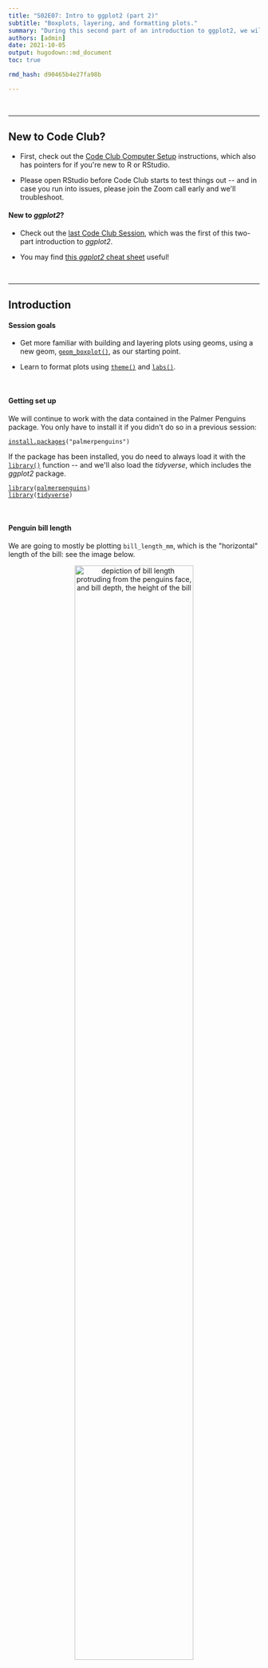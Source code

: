 ```yaml
---
title: "S02E07: Intro to ggplot2 (part 2)"
subtitle: "Boxplots, layering, and formatting plots."
summary: "During this second part of an introduction to ggplot2, we will get a better understanding of using geoms, with boxplots as an example, and will also learn about formatting and saving plots."
authors: [admin]
date: 2021-10-05
output: hugodown::md_document
toc: true

rmd_hash: d90465b4e27fa98b

---
```


<br>

------------------------------------------------------------------------

## New to Code Club?

-   First, check out the [Code Club Computer Setup](/codeclub-setup/) instructions, which also has pointers for if you're new to R or RStudio.

-   Please open RStudio before Code Club starts to test things out -- and in case you run into issues, please join the Zoom call early and we'll troubleshoot.

#### New to *ggplot2*?

-   Check out the [last Code Club Session](/codeclub/S02E06_ggplot2/), which was the first of this two-part introduction to *ggplot2*.

-   You may find [this *ggplot2* cheat sheet](https://github.com/rstudio/cheatsheets/blob/master/data-visualization-2.1.pdf) useful!

<br>

------------------------------------------------------------------------

## Introduction

#### Session goals

-   Get more familiar with building and layering plots using geoms, using a new geom, [`geom_boxplot()`](https://ggplot2.tidyverse.org/reference/geom_boxplot.html), as our starting point.

-   Learn to format plots using [`theme()`](https://ggplot2.tidyverse.org/reference/theme.html) and [`labs()`](https://ggplot2.tidyverse.org/reference/labs.html).

<br>

#### Getting set up

We will continue to work with the data contained in the Palmer Penguins package. You only have to install it if you didn't do so in a previous session:

<div class="highlight">

<pre class='chroma'><code class='language-r' data-lang='r'><span class='nf'><a href='https://rdrr.io/r/utils/install.packages.html'>install.packages</a></span><span class='o'>(</span><span class='s'>"palmerpenguins"</span><span class='o'>)</span></code></pre>

</div>

If the package has been installed, you do need to always load it with the [`library()`](https://rdrr.io/r/base/library.html) function -- and we'll also load the *tidyverse*, which includes the *ggplot2* package.

<div class="highlight">

<pre class='chroma'><code class='language-r' data-lang='r'><span class='kr'><a href='https://rdrr.io/r/base/library.html'>library</a></span><span class='o'>(</span><span class='nv'><a href='https://allisonhorst.github.io/palmerpenguins/'>palmerpenguins</a></span><span class='o'>)</span>
<span class='kr'><a href='https://rdrr.io/r/base/library.html'>library</a></span><span class='o'>(</span><span class='nv'><a href='https://tidyverse.tidyverse.org'>tidyverse</a></span><span class='o'>)</span></code></pre>

</div>

<br>

#### Penguin bill length

We are going to mostly be plotting `bill_length_mm`, which is the "horizontal" length of the bill: see the image below.

<figure>
<p align="center">
<img src=figs/culmen_depth.png width="75%" alt="depiction of bill length protruding from the penguins face, and bill depth, the height of the bill">
<figcaption>
Artwork by Allison Horst
</figcaption>
</p>
</figure>

<br>

------------------------------------------------------------------------

## 1 - A geom for boxplots

#### Geom recap

*ggplot2*'s "geoms" are basically plot types of which there are quite a few available (see the [cheatsheet](https://github.com/rstudio/cheatsheets/blob/master/data-visualization-2.1.pdf)). Last week, we saw two geoms: `geom_point()` to plot individual data points, and `geom_smooth()` to fit a line to data points.

While doing so, we also saw two other properties of *ggplot2* and its geoms:

-   Geoms can be layered on top of each other.

-   Geoms can simply plot the data "as is" (`geom_point()`) or can perform computations under the hood, and show the results of those computations (`geom_smooth()`).

Let's use a new geom to get a little more fluent with *ggplot2* basics.

#### Boxplots

A boxplot is a very useful type of plot that shows you the median as well as the variation of a distribution. *ggplot2* has the geom `geom_boxplot()` to create boxplots -- another example of a geom that does calculations for us prior to plotting.

Let's make a boxplot that shows the distribution of penguin bill length (column `bill_length_mm` in our `penguins` dataframe) along the y-axis -- recall that we use `aes()` to refer to a column in the data frame from which the data should be taken:

<div class="highlight">

<pre class='chroma'><code class='language-r' data-lang='r'><span class='nf'>ggplot</span><span class='o'>(</span>data <span class='o'>=</span> <span class='nv'>penguins</span><span class='o'>)</span> <span class='o'>+</span>
  <span class='nf'>geom_boxplot</span><span class='o'>(</span>mapping <span class='o'>=</span> <span class='nf'>aes</span><span class='o'>(</span>y <span class='o'>=</span> <span class='nv'>bill_length_mm</span><span class='o'>)</span><span class='o'>)</span>
<span class='c'>#&gt; Warning: Removed 2 rows containing non-finite values (stat_boxplot).</span>
</code></pre>
<img src="figs/unnamed-chunk-3-1.png" width="700px" style="display: block; margin: auto;" />

</div>

<details>
<summary>
<b>Why do we get the warning shown above?</b> (click here)
</summary>

<br>

We got the following warning:

> `#> Warning: Removed 2 rows containing non-finite values (stat_boxplot).`

We get this warning because 2 rows contain `NA`s for the variable we are plotting, `bill_length_mm`.

We could take a look at those rows as follows:

<div class="highlight">

<pre class='chroma'><code class='language-r' data-lang='r'><span class='nv'>penguins</span> <span class='o'>%&gt;%</span> <span class='nf'><a href='https://rdrr.io/r/stats/filter.html'>filter</a></span><span class='o'>(</span><span class='nf'><a href='https://rdrr.io/r/base/NA.html'>is.na</a></span><span class='o'>(</span><span class='nv'>bill_length_mm</span><span class='o'>)</span><span class='o'>)</span>
<span class='c'>#&gt; <span style='color: #555555;'># A tibble: 2 × 8</span></span>
<span class='c'>#&gt;   species island bill_length_mm bill_depth_mm flipper_length_… body_mass_g sex  </span>
<span class='c'>#&gt;   <span style='color: #555555; font-style: italic;'>&lt;fct&gt;</span>   <span style='color: #555555; font-style: italic;'>&lt;fct&gt;</span>           <span style='color: #555555; font-style: italic;'>&lt;dbl&gt;</span>         <span style='color: #555555; font-style: italic;'>&lt;dbl&gt;</span>            <span style='color: #555555; font-style: italic;'>&lt;int&gt;</span>       <span style='color: #555555; font-style: italic;'>&lt;int&gt;</span> <span style='color: #555555; font-style: italic;'>&lt;fct&gt;</span></span>
<span class='c'>#&gt; <span style='color: #555555;'>1</span> Adelie  Torge…             <span style='color: #BB0000;'>NA</span>            <span style='color: #BB0000;'>NA</span>               <span style='color: #BB0000;'>NA</span>          <span style='color: #BB0000;'>NA</span> <span style='color: #BB0000;'>NA</span>   </span>
<span class='c'>#&gt; <span style='color: #555555;'>2</span> Gentoo  Biscoe             <span style='color: #BB0000;'>NA</span>            <span style='color: #BB0000;'>NA</span>               <span style='color: #BB0000;'>NA</span>          <span style='color: #BB0000;'>NA</span> <span style='color: #BB0000;'>NA</span>   </span>
<span class='c'>#&gt; <span style='color: #555555;'># … with 1 more variable: year &lt;int&gt;</span></span></code></pre>

</div>

And we could *remove* those rows as follows, saving the results in a new dataframe:

<div class="highlight">

<pre class='chroma'><code class='language-r' data-lang='r'><span class='c'>## By negating the `is.na` condition:</span>
<span class='nv'>penguins_noNA</span> <span class='o'>&lt;-</span> <span class='nv'>penguins</span> <span class='o'>%&gt;%</span> <span class='nf'><a href='https://rdrr.io/r/stats/filter.html'>filter</a></span><span class='o'>(</span><span class='o'>!</span><span class='nf'><a href='https://rdrr.io/r/base/NA.html'>is.na</a></span><span class='o'>(</span><span class='nv'>bill_length_mm</span><span class='o'>)</span><span class='o'>)</span>

<span class='c'>## Or using the specialized `drop_na` function:</span>
<span class='nv'>penguins_noNA</span> <span class='o'>&lt;-</span> <span class='nv'>penguins</span> <span class='o'>%&gt;%</span> <span class='nf'>drop_na</span><span class='o'>(</span><span class='nv'>bill_length_mm</span><span class='o'>)</span></code></pre>

</div>

</details>
<details>
<summary>
The nitty-gritty of boxplots: what is shown exactly? (click here)
</summary>

<br>

-   Lower whisker = smallest observation greater than or equal to lower hinge - 1.5 \* IQR
-   Lower hinge/bottom line of box part of boxplot = 25% quantile
-   Middle line = median = 50% quantile
-   Upper hinge/top line of box part of boxplot = 75% quantile
-   Upper whisker = largest observation less than or equal to upper hinge + 1.5 \* IQR

</details>

<br>

That worked, but the plot shows the distribution of bill lengths across all 3 species together, which is not that informative. To separate species along the x-axis, we can map the `species` column to x:

<div class="highlight">

<pre class='chroma'><code class='language-r' data-lang='r'><span class='nf'>ggplot</span><span class='o'>(</span>data <span class='o'>=</span> <span class='nv'>penguins</span><span class='o'>)</span> <span class='o'>+</span>
  <span class='nf'>geom_boxplot</span><span class='o'>(</span>mapping <span class='o'>=</span> <span class='nf'>aes</span><span class='o'>(</span>y <span class='o'>=</span> <span class='nv'>bill_length_mm</span>, x <span class='o'>=</span> <span class='nv'>species</span><span class='o'>)</span><span class='o'>)</span>
<span class='c'>#&gt; Warning: Removed 2 rows containing non-finite values (stat_boxplot).</span>
</code></pre>
<img src="figs/unnamed-chunk-6-1.png" width="700px" style="display: block; margin: auto;" />

</div>

Great! We can see, at a glance, that Adelie Penguins tend to have considerably shorter bills than the other two species. Chinstrap's bills are just a bit longer than those of Gentoos, but the longest-billed bird is a Gentoo.

<br>

------------------------------------------------------------------------

## 2 - Adding a plot layer

To get an even better sense of the distribution of bill lengths, and also of our sample sizes, we may want to add the raw data points to our boxplot:

<div class="highlight">

<pre class='chroma'><code class='language-r' data-lang='r'><span class='nf'>ggplot</span><span class='o'>(</span>data <span class='o'>=</span> <span class='nv'>penguins</span><span class='o'>)</span> <span class='o'>+</span>
  <span class='nf'>geom_boxplot</span><span class='o'>(</span>mapping <span class='o'>=</span> <span class='nf'>aes</span><span class='o'>(</span>y <span class='o'>=</span> <span class='nv'>bill_length_mm</span>, x <span class='o'>=</span> <span class='nv'>species</span><span class='o'>)</span>,
               outlier.shape <span class='o'>=</span> <span class='kc'>NA</span><span class='o'>)</span> <span class='o'>+</span>
  <span class='nf'>geom_point</span><span class='o'>(</span><span class='o'>)</span>
<span class='c'>#&gt; Warning: Removed 2 rows containing non-finite values (stat_boxplot).</span>
<span class='c'>#&gt; Error: geom_point requires the following missing aesthetics: x and y</span></code></pre>

</div>

Why did this not work?

We had previously set the aesthetics inside the `geom_boxplot()` call -- that is, we set it for that geom only, and not for the entire plot. To add a `geom_point()` layer with the same aesthetics, we can do one of two things:

-   Move the `aes()` specification into the `ggplot()` call, or
-   Specify the `aes()` *also* inside `geom_point()`.

Let's do the latter, so we are not repeating ourselves:

<div class="highlight">

<pre class='chroma'><code class='language-r' data-lang='r'><span class='nf'>ggplot</span><span class='o'>(</span>data <span class='o'>=</span> <span class='nv'>penguins</span>,
       mapping <span class='o'>=</span> <span class='nf'>aes</span><span class='o'>(</span>y <span class='o'>=</span> <span class='nv'>bill_length_mm</span>, x <span class='o'>=</span> <span class='nv'>species</span><span class='o'>)</span><span class='o'>)</span> <span class='o'>+</span>
  <span class='nf'>geom_boxplot</span><span class='o'>(</span>outlier.shape <span class='o'>=</span> <span class='kc'>NA</span><span class='o'>)</span> <span class='o'>+</span>
  <span class='nf'>geom_point</span><span class='o'>(</span><span class='o'>)</span>
<span class='c'>#&gt; Warning: Removed 2 rows containing non-finite values (stat_boxplot).</span>
<span class='c'>#&gt; Warning: Removed 2 rows containing missing values (geom_point).</span>
</code></pre>
<img src="figs/unnamed-chunk-8-1.png" width="700px" style="display: block; margin: auto;" />

</div>

This doesn't look too good because many of the points are plotted on top of each other. We can use a few arguments to `geom_point()` to make some changes:

-   Add `position = "jitter"` to the `geom_point()` call to introduce a small amount of randomness to our points to make us able to see them better.

-   Add `size = 1` to make the point size a little smaller (1.5 is the default).

<div class="highlight">

<pre class='chroma'><code class='language-r' data-lang='r'><span class='nf'>ggplot</span><span class='o'>(</span>data <span class='o'>=</span> <span class='nv'>penguins</span>,
       mapping <span class='o'>=</span> <span class='nf'>aes</span><span class='o'>(</span>y <span class='o'>=</span> <span class='nv'>bill_length_mm</span>, x <span class='o'>=</span> <span class='nv'>species</span><span class='o'>)</span><span class='o'>)</span> <span class='o'>+</span>
  <span class='nf'>geom_boxplot</span><span class='o'>(</span>outlier.shape <span class='o'>=</span> <span class='kc'>NA</span><span class='o'>)</span> <span class='o'>+</span>
  <span class='nf'>geom_point</span><span class='o'>(</span>position <span class='o'>=</span> <span class='s'>"jitter"</span>, size <span class='o'>=</span> <span class='m'>1</span><span class='o'>)</span>
<span class='c'>#&gt; Warning: Removed 2 rows containing non-finite values (stat_boxplot).</span>
<span class='c'>#&gt; Warning: Removed 2 rows containing missing values (geom_point).</span>
</code></pre>
<img src="figs/unnamed-chunk-9-1.png" width="700px" style="display: block; margin: auto;" />

</div>

Note that `position = "jitter"` and `size = 1` are *not* specified as mappings (i.e., not inside `mapping = aes()`): here, we are not mapping data to the plot, but are just changing some "settings".

<div class="alert alert-note">

<div>

Because jittering is so common, there is also a specialized jittering geom available: `geom_jitter()` is shorthand for `geom_point(position = "jitter")`.

So, we could have also used the following code to create the same plot:

<div class="highlight">

<pre class='chroma'><code class='language-r' data-lang='r'><span class='nf'>ggplot</span><span class='o'>(</span>data <span class='o'>=</span> <span class='nv'>penguins</span>,
       mapping <span class='o'>=</span> <span class='nf'>aes</span><span class='o'>(</span>y <span class='o'>=</span> <span class='nv'>bill_length_mm</span>, x <span class='o'>=</span> <span class='nv'>species</span><span class='o'>)</span><span class='o'>)</span> <span class='o'>+</span>
  <span class='nf'>geom_boxplot</span><span class='o'>(</span>outlier.shape <span class='o'>=</span> <span class='kc'>NA</span><span class='o'>)</span> <span class='o'>+</span>
  <span class='nf'>geom_jitter</span><span class='o'>(</span>size <span class='o'>=</span> <span class='m'>1</span><span class='o'>)</span></code></pre>

</div>

</div>

</div>

<br>

------------------------------------------------------------------------

## Breakout Rooms I

<div class="puzzle">
<div>

### Exercise 1

-   Run the code below and figure out what the problem is.  
    (And why do you think *ggplot2* creates a legend with the item "blue", instead of throwing an error?)

-   Modify the code to get the originally intended effect: blue points.

<div class="highlight">

<pre class='chroma'><code class='language-r' data-lang='r'><span class='nf'>ggplot</span><span class='o'>(</span>data <span class='o'>=</span> <span class='nv'>penguins</span>,
       <span class='nf'>aes</span><span class='o'>(</span>y <span class='o'>=</span> <span class='nv'>bill_length_mm</span>, x <span class='o'>=</span> <span class='nv'>species</span><span class='o'>)</span><span class='o'>)</span> <span class='o'>+</span>
  <span class='nf'>geom_boxplot</span><span class='o'>(</span>outlier.shape <span class='o'>=</span> <span class='kc'>NA</span><span class='o'>)</span> <span class='o'>+</span>
  <span class='nf'>geom_point</span><span class='o'>(</span>mapping <span class='o'>=</span> <span class='nf'>aes</span><span class='o'>(</span>color <span class='o'>=</span> <span class='s'>"blue"</span><span class='o'>)</span>,
             position <span class='o'>=</span> <span class='s'>"jitter"</span><span class='o'>)</span></code></pre>

</div>

<details>
<summary>
Hints (click here)
</summary>

<br>

-   Here is the botched plot:

<div class="highlight">

<pre class='chroma'><code class='language-r' data-lang='r'><span class='nf'>ggplot</span><span class='o'>(</span>data <span class='o'>=</span> <span class='nv'>penguins</span>,
       <span class='nf'>aes</span><span class='o'>(</span>y <span class='o'>=</span> <span class='nv'>bill_length_mm</span>, x <span class='o'>=</span> <span class='nv'>species</span><span class='o'>)</span><span class='o'>)</span> <span class='o'>+</span>
  <span class='nf'>geom_boxplot</span><span class='o'>(</span>outlier.shape <span class='o'>=</span> <span class='kc'>NA</span><span class='o'>)</span> <span class='o'>+</span>
  <span class='nf'>geom_point</span><span class='o'>(</span>mapping <span class='o'>=</span> <span class='nf'>aes</span><span class='o'>(</span>color <span class='o'>=</span> <span class='s'>"blue"</span><span class='o'>)</span>,
             position <span class='o'>=</span> <span class='s'>"jitter"</span><span class='o'>)</span>
<span class='c'>#&gt; Warning: Removed 2 rows containing non-finite values (stat_boxplot).</span>
<span class='c'>#&gt; Warning: Removed 2 rows containing missing values (geom_point).</span>
</code></pre>
<img src="figs/unnamed-chunk-12-1.png" width="700px" style="display: block; margin: auto;" />

</div>

-   Should `color = "blue"` be a mapping, that is, should it be part of the `mapping = aes()` argument?

</details>
<details>
<summary>
Solution (click here)
</summary>

<br>

-   **The problem with the original code** is that `color = "blue"` should *not* be a mapping.

-   **Why *ggplot2* does not throw an error:** the `mapping` argument is used to map data to an aesthetic like point color. Normally, that data is a column in the dataframe, but because the code quotes "blue" (`color = "blue"` instead of `color = blue`), *ggplot2* does not assume it is a column and instead creates a variable on the fly that just contains the value "blue".

-   **The correct code to color points blue**:

<div class="highlight">

<pre class='chroma'><code class='language-r' data-lang='r'><span class='nf'>ggplot</span><span class='o'>(</span>data <span class='o'>=</span> <span class='nv'>penguins</span>,
       mapping <span class='o'>=</span> <span class='nf'>aes</span><span class='o'>(</span>y <span class='o'>=</span> <span class='nv'>bill_length_mm</span>, x <span class='o'>=</span> <span class='nv'>species</span><span class='o'>)</span><span class='o'>)</span> <span class='o'>+</span>
  <span class='nf'>geom_boxplot</span><span class='o'>(</span>outlier.shape <span class='o'>=</span> <span class='kc'>NA</span><span class='o'>)</span> <span class='o'>+</span>
  <span class='nf'>geom_point</span><span class='o'>(</span>color <span class='o'>=</span> <span class='s'>"blue"</span>,
             position <span class='o'>=</span> <span class='s'>"jitter"</span><span class='o'>)</span>
<span class='c'>#&gt; Warning: Removed 2 rows containing non-finite values (stat_boxplot).</span>
<span class='c'>#&gt; Warning: Removed 2 rows containing missing values (geom_point).</span>
</code></pre>
<img src="figs/unnamed-chunk-13-1.png" width="700px" style="display: block; margin: auto;" />

</div>

</div>
</div>

<br>

<div class="puzzle">

<div>

### Exercise 2

Violin plots are somewhat similar to boxplots, but show a density distribution. Using Google, find out which *ggplot2* geom creates a violin plot, and then make one plotting bill length by species like we have done for boxplots.

<details>
<summary>
Hints (click here)
</summary>

<br>

-   `geom_violin()` is the geom that creates violin plots.

-   Other than the geom function, you can leave the code the same as in the previous examples.

</details>
<details>
<summary>
Solution (click here)
</summary>

<br>

<div class="highlight">

<pre class='chroma'><code class='language-r' data-lang='r'><span class='nf'>ggplot</span><span class='o'>(</span>data <span class='o'>=</span> <span class='nv'>penguins</span>,
       mapping <span class='o'>=</span> <span class='nf'>aes</span><span class='o'>(</span>y <span class='o'>=</span> <span class='nv'>bill_length_mm</span>, x <span class='o'>=</span> <span class='nv'>species</span><span class='o'>)</span><span class='o'>)</span> <span class='o'>+</span>
  <span class='nf'>geom_violin</span><span class='o'>(</span><span class='o'>)</span>
<span class='c'>#&gt; Warning: Removed 2 rows containing non-finite values (stat_ydensity).</span>
</code></pre>
<img src="figs/unnamed-chunk-14-1.png" width="700px" style="display: block; margin: auto;" />

</div>

</details>

<br>

</div>

</div>

<br>

------------------------------------------------------------------------

## 3 - Intro to formatting plots

So far, we have mostly been concerned with *what* we are plotting, and haven't paid much attention to how our plot looks. But I, for one, dislike that gray background to the plot, and perhaps the axis labels are a little small?

*ggplot2* offers *many* options to modify the look of our plot. There are so many that it isn't really possible to remember even the majority of them. Therefore, even for daily users *ggplot2*, creating a publication-ready figure will usually involve some Googling or checking the [ggplot2 documentation](https://ggplot2.tidyverse.org/).

Let's have a look at some of the most commonly used options to change the look of *ggplot2* plots.

#### A starting plot

We'll start with the following plot, similar to one we have created before:

<div class="highlight">

<pre class='chroma'><code class='language-r' data-lang='r'><span class='nf'>ggplot</span><span class='o'>(</span>data <span class='o'>=</span> <span class='nv'>penguins</span>,
       mapping <span class='o'>=</span> <span class='nf'>aes</span><span class='o'>(</span>x <span class='o'>=</span> <span class='nv'>species</span>, y <span class='o'>=</span> <span class='nv'>bill_length_mm</span><span class='o'>)</span><span class='o'>)</span> <span class='o'>+</span>
  <span class='nf'>geom_boxplot</span><span class='o'>(</span>outlier.shape <span class='o'>=</span> <span class='kc'>NA</span><span class='o'>)</span> <span class='o'>+</span>
  <span class='nf'>geom_point</span><span class='o'>(</span>position <span class='o'>=</span> <span class='s'>"jitter"</span>, size <span class='o'>=</span> <span class='m'>1</span>, color <span class='o'>=</span> <span class='s'>"grey70"</span><span class='o'>)</span>
<span class='c'>#&gt; Warning: Removed 2 rows containing non-finite values (stat_boxplot).</span>
<span class='c'>#&gt; Warning: Removed 2 rows containing missing values (geom_point).</span>
</code></pre>
<img src="figs/unnamed-chunk-15-1.png" width="700px" style="display: block; margin: auto;" />

</div>

(Note the addition of `color = "grey70"` to make the points less dominant in the plot.  
See [this PDF for an overview of named colors in R](http://www.stat.columbia.edu/~tzheng/files/Rcolor.pdf).)

<br>

------------------------------------------------------------------------

## 4 - Formatting with `theme()` and more

The quickest way to modify the overall look and feel of our plot is by using a different "complete theme". The default theme is `theme_gray()`, which comes with that gray background and many other settings that control what the plot looks like.

The *ggplot2* documentation has [a list of complete themes](https://ggplot2.tidyverse.org/reference/ggtheme.html) that shows you what they look like.

Let's switch to a different theme, `theme_classic()`, for our penguin boxplot:

<div class="highlight">

<pre class='chroma'><code class='language-r' data-lang='r'><span class='nf'>ggplot</span><span class='o'>(</span>data <span class='o'>=</span> <span class='nv'>penguins</span>,
       mapping <span class='o'>=</span> <span class='nf'>aes</span><span class='o'>(</span>x <span class='o'>=</span> <span class='nv'>species</span>, y <span class='o'>=</span> <span class='nv'>bill_length_mm</span><span class='o'>)</span><span class='o'>)</span> <span class='o'>+</span>
  <span class='nf'>geom_boxplot</span><span class='o'>(</span>outlier.shape <span class='o'>=</span> <span class='kc'>NA</span><span class='o'>)</span> <span class='o'>+</span>
  <span class='nf'>geom_point</span><span class='o'>(</span>position <span class='o'>=</span> <span class='s'>"jitter"</span>, size <span class='o'>=</span> <span class='m'>1</span>, color <span class='o'>=</span> <span class='s'>"grey70"</span><span class='o'>)</span> <span class='o'>+</span>
  <span class='nf'>theme_classic</span><span class='o'>(</span><span class='o'>)</span>
<span class='c'>#&gt; Warning: Removed 2 rows containing non-finite values (stat_boxplot).</span>
<span class='c'>#&gt; Warning: Removed 2 rows containing missing values (geom_point).</span>
</code></pre>
<img src="figs/unnamed-chunk-16-1.png" width="700px" style="display: block; margin: auto;" />

</div>

These complete theme functions (`theme_<theme-name>`) also take a few arguments --  
`base_size` is very useful if we want to simultaneously change the size of all text labels:

<div class="highlight">

<pre class='chroma'><code class='language-r' data-lang='r'><span class='nf'>ggplot</span><span class='o'>(</span>data <span class='o'>=</span> <span class='nv'>penguins</span>,
       mapping <span class='o'>=</span> <span class='nf'>aes</span><span class='o'>(</span>x <span class='o'>=</span> <span class='nv'>species</span>, y <span class='o'>=</span> <span class='nv'>bill_length_mm</span><span class='o'>)</span><span class='o'>)</span> <span class='o'>+</span>
  <span class='nf'>geom_boxplot</span><span class='o'>(</span>outlier.shape <span class='o'>=</span> <span class='kc'>NA</span><span class='o'>)</span> <span class='o'>+</span>
  <span class='nf'>geom_point</span><span class='o'>(</span>position <span class='o'>=</span> <span class='s'>"jitter"</span>, size <span class='o'>=</span> <span class='m'>1</span>, color <span class='o'>=</span> <span class='s'>"grey70"</span><span class='o'>)</span> <span class='o'>+</span>
  <span class='nf'>theme_classic</span><span class='o'>(</span>base_size <span class='o'>=</span> <span class='m'>14</span><span class='o'>)</span>
<span class='c'>#&gt; Warning: Removed 2 rows containing non-finite values (stat_boxplot).</span>
<span class='c'>#&gt; Warning: Removed 2 rows containing missing values (geom_point).</span>
</code></pre>
<img src="figs/unnamed-chunk-17-1.png" width="700px" style="display: block; margin: auto;" />

</div>

This retains the relative sizes of different labels. For instance, note that in both plots, the "axis titles" (`species` on x, `bill_lenth_mm` on y) are larger than the "axis text" (the labels at the tick marks).

If we wanted to change individual theme components like those, we would need to use the `theme()` function (check [its documentation page](https://ggplot2.tidyverse.org/reference/theme.html) to see the -many!- possible arguments).

For example, to make axis titles and axis text/labels the same size:

<div class="highlight">

<pre class='chroma'><code class='language-r' data-lang='r'><span class='nf'>ggplot</span><span class='o'>(</span>data <span class='o'>=</span> <span class='nv'>penguins</span>,
       mapping <span class='o'>=</span> <span class='nf'>aes</span><span class='o'>(</span>x <span class='o'>=</span> <span class='nv'>species</span>, y <span class='o'>=</span> <span class='nv'>bill_length_mm</span><span class='o'>)</span><span class='o'>)</span> <span class='o'>+</span>
  <span class='nf'>geom_boxplot</span><span class='o'>(</span>outlier.shape <span class='o'>=</span> <span class='kc'>NA</span><span class='o'>)</span> <span class='o'>+</span>
  <span class='nf'>geom_point</span><span class='o'>(</span>position <span class='o'>=</span> <span class='s'>"jitter"</span>, size <span class='o'>=</span> <span class='m'>1</span>, color <span class='o'>=</span> <span class='s'>"grey70"</span><span class='o'>)</span> <span class='o'>+</span>
  <span class='nf'>theme_classic</span><span class='o'>(</span>base_size <span class='o'>=</span> <span class='m'>14</span><span class='o'>)</span> <span class='o'>+</span>
  <span class='nf'>theme</span><span class='o'>(</span>axis.text <span class='o'>=</span> <span class='nf'>element_text</span><span class='o'>(</span>size <span class='o'>=</span> <span class='m'>14</span><span class='o'>)</span>,
        axis.title <span class='o'>=</span> <span class='nf'>element_text</span><span class='o'>(</span>size <span class='o'>=</span> <span class='m'>14</span><span class='o'>)</span><span class='o'>)</span>
<span class='c'>#&gt; Warning: Removed 2 rows containing non-finite values (stat_boxplot).</span>
<span class='c'>#&gt; Warning: Removed 2 rows containing missing values (geom_point).</span>
</code></pre>
<img src="figs/unnamed-chunk-18-1.png" width="700px" style="display: block; margin: auto;" />

</div>

<br>

------------------------------------------------------------------------

## 5 - Adding labels to our plot

Right now, the axis titles are simply the names of the columns that we used in the mapping. The y-axis title in particular (`bill_length_mm`) could be improved. We might also want to add a title and even a subtitle to our plot.

We can do all of this with the `labs()` function as follows:

<div class="highlight">

<pre class='chroma'><code class='language-r' data-lang='r'><span class='nf'>ggplot</span><span class='o'>(</span>data <span class='o'>=</span> <span class='nv'>penguins</span>,
       mapping <span class='o'>=</span> <span class='nf'>aes</span><span class='o'>(</span>x <span class='o'>=</span> <span class='nv'>species</span>, y <span class='o'>=</span> <span class='nv'>bill_length_mm</span><span class='o'>)</span><span class='o'>)</span> <span class='o'>+</span>
  <span class='nf'>geom_boxplot</span><span class='o'>(</span>outlier.shape <span class='o'>=</span> <span class='kc'>NA</span><span class='o'>)</span> <span class='o'>+</span>
  <span class='nf'>geom_point</span><span class='o'>(</span>position <span class='o'>=</span> <span class='s'>"jitter"</span>, size <span class='o'>=</span> <span class='m'>1</span>, color <span class='o'>=</span> <span class='s'>"grey70"</span><span class='o'>)</span> <span class='o'>+</span>
  <span class='nf'>theme_classic</span><span class='o'>(</span>base_size <span class='o'>=</span> <span class='m'>14</span><span class='o'>)</span> <span class='o'>+</span>
  <span class='nf'>labs</span><span class='o'>(</span>title <span class='o'>=</span> <span class='s'>"Penguin Bill Length by Species and Sex"</span>,
       subtitle <span class='o'>=</span> <span class='s'>"Collected at Palmer Station, Antarctica"</span>,
       x <span class='o'>=</span> <span class='s'>"Penguin Species"</span>,     <span class='c'># x-axis label</span>
       y <span class='o'>=</span> <span class='s'>"Bill length (mm)"</span><span class='o'>)</span>    <span class='c'># y-axis label</span>
<span class='c'>#&gt; Warning: Removed 2 rows containing non-finite values (stat_boxplot).</span>
<span class='c'>#&gt; Warning: Removed 2 rows containing missing values (geom_point).</span>
</code></pre>
<img src="figs/unnamed-chunk-19-1.png" width="700px" style="display: block; margin: auto;" />

</div>

------------------------------------------------------------------------

## Breakout Rooms II

<div class="puzzle">

<div>

### Exercise 3

-   Modify the code used to produce the last plot (just above this exercise) to try several of the themes from the [list of complete themes](https://ggplot2.tidyverse.org/reference/ggtheme.html). Any preferences?

The [list of complete themes](https://ggplot2.tidyverse.org/reference/ggtheme.html) also shows that these functions have a few more arguments than the `base_size` one we explored.

-   Bonus: Change the `base_line_size`. What does it do?

-   Bonus (**may not work out of the box on Windows**): Using a different font family can nicely shake things up -- this is the `base_family` argument. Most standard font family names (e.g. see [this list](https://www.w3.org/Style/Examples/007/fonts.en.html)) should work. For instance, you can try `Optima`, `Verdana`, `Times New Roman`, `Courier`, or `cursive`.

<details>
<summary>
Example solution (click here)
</summary>

<br>

<div class="highlight">

<pre class='chroma'><code class='language-r' data-lang='r'><span class='nf'>ggplot</span><span class='o'>(</span>data <span class='o'>=</span> <span class='nv'>penguins</span>,
       mapping <span class='o'>=</span> <span class='nf'>aes</span><span class='o'>(</span>x <span class='o'>=</span> <span class='nv'>species</span>, y <span class='o'>=</span> <span class='nv'>bill_length_mm</span><span class='o'>)</span><span class='o'>)</span> <span class='o'>+</span>
  <span class='nf'>geom_boxplot</span><span class='o'>(</span>outlier.shape <span class='o'>=</span> <span class='kc'>NA</span><span class='o'>)</span> <span class='o'>+</span>
  <span class='nf'>geom_point</span><span class='o'>(</span>position <span class='o'>=</span> <span class='s'>"jitter"</span>, size <span class='o'>=</span> <span class='m'>1</span>, color <span class='o'>=</span> <span class='s'>"grey70"</span><span class='o'>)</span> <span class='o'>+</span>
  <span class='nf'>theme_classic</span><span class='o'>(</span>base_size <span class='o'>=</span> <span class='m'>14</span>,
                base_line_size <span class='o'>=</span> <span class='m'>1</span>,
                base_family <span class='o'>=</span> <span class='s'>"Optima"</span><span class='o'>)</span> <span class='o'>+</span>
  <span class='nf'>labs</span><span class='o'>(</span>title <span class='o'>=</span> <span class='s'>"Penguin Bill Length by Species and Sex"</span>,
       subtitle <span class='o'>=</span> <span class='s'>"Collected at Palmer Station, Antarctica"</span>,
       x <span class='o'>=</span> <span class='s'>"Penguin Species"</span>,     <span class='c'># x-axis label</span>
       y <span class='o'>=</span> <span class='s'>"Bill length (mm)"</span><span class='o'>)</span>    <span class='c'># y-axis label</span>
<span class='c'>#&gt; Warning: Removed 2 rows containing non-finite values (stat_boxplot).</span>
<span class='c'>#&gt; Warning: Removed 2 rows containing missing values (geom_point).</span>
</code></pre>
<img src="figs/unnamed-chunk-20-1.png" width="700px" style="display: block; margin: auto;" />

</div>

</details>

<br>

</div>

</div>

<br>

<div class="puzzle">

<div>

### Exercise 4

-   Modify your code from Exercise 3 (or the code used to produce the last plot above Exercise 3) to color the jittered points, but not the boxplots, according to sex.

As we also saw last week, a legend should have automatically appeared when mapping color to a variable. What if we wanted to move the legend from the right to the top of the plot?

-   Scroll through the [`theme()` documentation](https://ggplot2.tidyverse.org/reference/theme.html) and try and find the argument that controls the position of the legend. Then, use this argument to move the legend to the top.

<details>
<summary>
Hints (click here)
</summary>

<br>

-   To color points by sex, but not modify the boxplots, use the `mapping = aes()` argument inside the `geom_point()` call instead of inside the `ggplot()` call.

-   To move the legend, use the `legend.position` argument of `theme()`.

</details>
<details>
<summary>
Solution (click here)
</summary>

<br>

-   Color points by sex:

<div class="highlight">

<pre class='chroma'><code class='language-r' data-lang='r'><span class='nf'>ggplot</span><span class='o'>(</span>data <span class='o'>=</span> <span class='nv'>penguins</span>,
       mapping <span class='o'>=</span> <span class='nf'>aes</span><span class='o'>(</span>x <span class='o'>=</span> <span class='nv'>species</span>, y <span class='o'>=</span> <span class='nv'>bill_length_mm</span><span class='o'>)</span><span class='o'>)</span> <span class='o'>+</span>
  <span class='nf'>geom_boxplot</span><span class='o'>(</span>outlier.shape <span class='o'>=</span> <span class='kc'>NA</span><span class='o'>)</span> <span class='o'>+</span>
  <span class='nf'>geom_point</span><span class='o'>(</span>position <span class='o'>=</span> <span class='s'>"jitter"</span>, size <span class='o'>=</span> <span class='m'>1</span>,
             mapping <span class='o'>=</span> <span class='nf'>aes</span><span class='o'>(</span>color <span class='o'>=</span> <span class='nv'>sex</span><span class='o'>)</span><span class='o'>)</span> <span class='o'>+</span>
  <span class='nf'>theme_classic</span><span class='o'>(</span>base_size <span class='o'>=</span> <span class='m'>14</span><span class='o'>)</span> <span class='o'>+</span>
  <span class='nf'>labs</span><span class='o'>(</span>title <span class='o'>=</span> <span class='s'>"Penguin Bill Length by Species and Sex"</span>,
       subtitle <span class='o'>=</span> <span class='s'>"Collected at Palmer Station, Antarctica"</span>,
       x <span class='o'>=</span> <span class='s'>"Penguin Species"</span>,     <span class='c'># x-axis label</span>
       y <span class='o'>=</span> <span class='s'>"Bill length (mm)"</span><span class='o'>)</span>    <span class='c'># y-axis label</span>
<span class='c'>#&gt; Warning: Removed 2 rows containing non-finite values (stat_boxplot).</span>
<span class='c'>#&gt; Warning: Removed 2 rows containing missing values (geom_point).</span>
</code></pre>
<img src="figs/unnamed-chunk-21-1.png" width="700px" style="display: block; margin: auto;" />

</div>

-   Move the legend to the top:

<div class="highlight">

<pre class='chroma'><code class='language-r' data-lang='r'><span class='nf'>ggplot</span><span class='o'>(</span>data <span class='o'>=</span> <span class='nv'>penguins</span>,
       mapping <span class='o'>=</span> <span class='nf'>aes</span><span class='o'>(</span>x <span class='o'>=</span> <span class='nv'>species</span>, y <span class='o'>=</span> <span class='nv'>bill_length_mm</span><span class='o'>)</span><span class='o'>)</span> <span class='o'>+</span>
  <span class='nf'>geom_boxplot</span><span class='o'>(</span>outlier.shape <span class='o'>=</span> <span class='kc'>NA</span><span class='o'>)</span> <span class='o'>+</span>
  <span class='nf'>geom_point</span><span class='o'>(</span>position <span class='o'>=</span> <span class='s'>"jitter"</span>, size <span class='o'>=</span> <span class='m'>1</span>,
             mapping <span class='o'>=</span> <span class='nf'>aes</span><span class='o'>(</span>color <span class='o'>=</span> <span class='nv'>sex</span><span class='o'>)</span><span class='o'>)</span> <span class='o'>+</span>
  <span class='nf'>theme_classic</span><span class='o'>(</span>base_size <span class='o'>=</span> <span class='m'>14</span><span class='o'>)</span> <span class='o'>+</span>
  <span class='nf'>theme</span><span class='o'>(</span>legend.position <span class='o'>=</span> <span class='s'>"top"</span><span class='o'>)</span> <span class='o'>+</span>
  <span class='nf'>labs</span><span class='o'>(</span>title <span class='o'>=</span> <span class='s'>"Penguin Bill Length by Species and Sex"</span>,
       subtitle <span class='o'>=</span> <span class='s'>"Collected at Palmer Station, Antarctica"</span>,
       x <span class='o'>=</span> <span class='s'>"Penguin Species"</span>,     <span class='c'># x-axis label</span>
       y <span class='o'>=</span> <span class='s'>"Bill length (mm)"</span><span class='o'>)</span>    <span class='c'># y-axis label</span>
<span class='c'>#&gt; Warning: Removed 2 rows containing non-finite values (stat_boxplot).</span>
<span class='c'>#&gt; Warning: Removed 2 rows containing missing values (geom_point).</span>
</code></pre>
<img src="figs/unnamed-chunk-22-1.png" width="700px" style="display: block; margin: auto;" />

</div>

</details>

<br>

</div>

</div>

<br>

